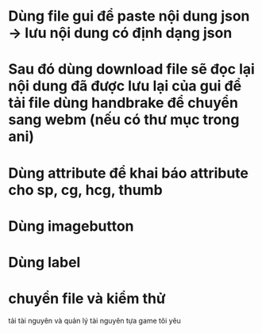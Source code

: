 # Dùng file gui để paste nội dung json -> lưu nội dung có định dạng json
# Sau đó dùng download file sẽ đọc lại nội dung đã được lưu lại của gui để tải file dùng handbrake để chuyển sang webm (nếu có thư mục trong ani)
# Dùng attribute để khai báo attribute cho sp, cg, hcg, thumb
# Dùng imagebutton
# Dùng label
# chuyển file và kiểm thử

tải tài nguyên và quản lý tài nguyên tựa game tôi yêu

